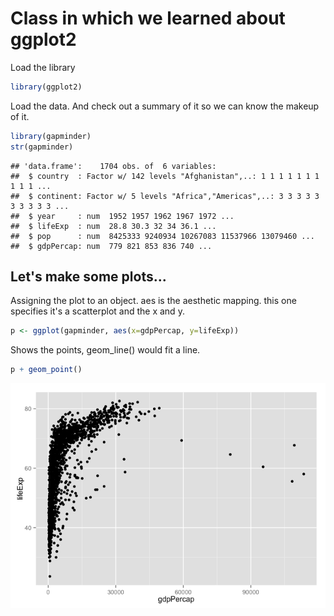 # Class in which we learned about ggplot2

Load the library

```r
library(ggplot2)
```

Load the data. And check out a summary of it so we can know the makeup of it.

```r
library(gapminder)
str(gapminder)
```

```
## 'data.frame':	1704 obs. of  6 variables:
##  $ country  : Factor w/ 142 levels "Afghanistan",..: 1 1 1 1 1 1 1 1 1 1 ...
##  $ continent: Factor w/ 5 levels "Africa","Americas",..: 3 3 3 3 3 3 3 3 3 3 ...
##  $ year     : num  1952 1957 1962 1967 1972 ...
##  $ lifeExp  : num  28.8 30.3 32 34 36.1 ...
##  $ pop      : num  8425333 9240934 10267083 11537966 13079460 ...
##  $ gdpPercap: num  779 821 853 836 740 ...
```

## Let's make some plots...

Assigning the plot to an object. aes is the aesthetic mapping. this one specifies it's a scatterplot and the x and y.

```r
p <- ggplot(gapminder, aes(x=gdpPercap, y=lifeExp))
```

Shows the points, geom_line() would fit a line.

```r
p + geom_point()
```

![](class_ggplot2_files/figure-html/base_plot-1.png) 

